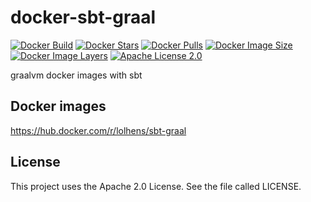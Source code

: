 # docker-sbt-graal
[![Docker Build](https://img.shields.io/docker/build/lolhens/sbt-graal)](https://hub.docker.com/r/lolhens/sbt-graal/builds)
[![Docker Stars](https://img.shields.io/docker/stars/lolhens/sbt-graal)](https://hub.docker.com/r/lolhens/sbt-graal)
[![Docker Pulls](https://img.shields.io/docker/pulls/lolhens/sbt-graal)](https://hub.docker.com/r/lolhens/sbt-graal)
[![Docker Image Size](https://img.shields.io/docker/image-size/lolhens/sbt-graal)](https://hub.docker.com/r/lolhens/sbt-graal)
[![Docker Image Layers](https://img.shields.io/microbadger/layers/lolhens/sbt-graal)](https://hub.docker.com/r/lolhens/sbt-graal)
[![Apache License 2.0](https://img.shields.io/github/license/LolHens/docker-sbt-graal.svg?maxAge=3600)](https://www.apache.org/licenses/LICENSE-2.0)

graalvm docker images with sbt

## Docker images
https://hub.docker.com/r/lolhens/sbt-graal

## License
This project uses the Apache 2.0 License. See the file called LICENSE.
